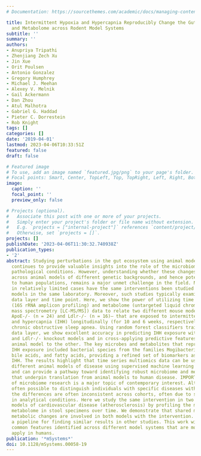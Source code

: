 ```yaml
---
# Documentation: https://sourcethemes.com/academic/docs/managing-content/

title: Intermittent Hypoxia and Hypercapnia Reproducibly Change the Gut Microbiome
  and Metabolome across Rodent Model Systems
subtitle: ''
summary: ''
authors:
- Anupriya Tripathi
- Zhenjiang Zech Xu
- Jin Xue
- Orit Poulsen
- Antonio Gonzalez
- Gregory Humphrey
- Michael J. Meehan
- Alexey V. Melnik
- Gail Ackermann
- Dan Zhou
- Atul Malhotra
- Gabriel G. Haddad
- Pieter C. Dorrestein
- Rob Knight
tags: []
categories: []
date: '2019-04-01'
lastmod: 2023-04-06T10:33:51Z
featured: false
draft: false

# Featured image
# To use, add an image named `featured.jpg/png` to your page's folder.
# Focal points: Smart, Center, TopLeft, Top, TopRight, Left, Right, BottomLeft, Bottom, BottomRight.
image:
  caption: ''
  focal_point: ''
  preview_only: false

# Projects (optional).
#   Associate this post with one or more of your projects.
#   Simply enter your project's folder or file name without extension.
#   E.g. `projects = ["internal-project"]` references `content/project/deep-learning/index.md`.
#   Otherwise, set `projects = []`.
projects: []
publishDate: '2023-04-06T11:30:32.740938Z'
publication_types:
- '2'
abstract: Studying perturbations in the gut ecosystem using animal models of disease
  continues to provide valuable insights into the role of the microbiome in various
  pathological conditions. However, understanding whether these changes are consistent
  across animal models of different genetic backgrounds, and hence potentially translatable
  to human populations, remains a major unmet challenge in the field. Nonetheless,
  in relatively limited cases have the same interventions been studied in two animal
  models in the same laboratory. Moreover, such studies typically examine a single
  data layer and time point. Here, we show the power of utilizing time series microbiome
  (16S rRNA amplicon profiling) and metabolome (untargeted liquid chromatography-tandem
  mass spectrometry [LC-MS/MS]) data to relate two different mouse models of atherosclerosis—
  ApoE-/- (n = 24) and Ldlr-/- (n = 16)— that are exposed to intermittent hypoxia
  and hypercapnia (IHH) longitudinally (for 10 and 6 weeks, respectively) to model
  chronic obstructive sleep apnea. Using random forest classifiers trained on each
  data layer, we show excellent accuracy in predicting IHH exposure within ApoE-/-
  and Ldlr-/- knockout models and in cross-applying predictive features found in one
  animal model to the other. The key microbes and metabolites that reproducibly predicted
  IHH exposure included bacterial species from the families Mogibacteriaceae, Clostridiaceae,
  bile acids, and fatty acids, providing a refined set of biomarkers associated with
  IHH. The results highlight that time series multiomics data can be used to relate
  different animal models of disease using supervised machine learning techniques
  and can provide a pathway toward identifying robust microbiome and metabolome features
  that underpin translation from animal models to human disease. IMPORTANCE Reproducibility
  of microbiome research is a major topic of contemporary interest. Although it is
  often possible to distinguish individuals with specific diseases within a study,
  the differences are often inconsistent across cohorts, often due to systematic variation
  in analytical conditions. Here we study the same intervention in two different mouse
  models of cardiovascular disease (atherosclerosis) by profiling the microbiome and
  metabolome in stool specimens over time. We demonstrate that shared microbial and
  metabolic changes are involved in both models with the intervention. We then introduce
  a pipeline for finding similar results in other studies. This work will help find
  common features identified across different model systems that are most likely to
  apply in humans.
publication: '*mSystems*'
doi: 10.1128/mSystems.00058-19
---
```

